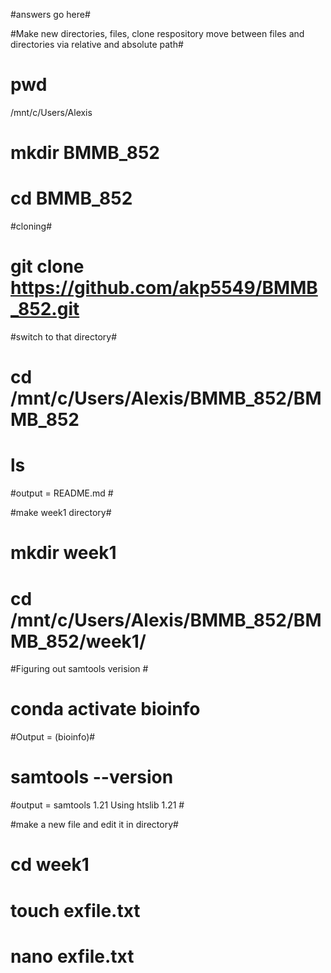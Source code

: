 
#answers go here#

#Make new directories, files, clone respository move between files and directories via relative and absolute path#

# pwd
/mnt/c/Users/Alexis

# mkdir BMMB_852
# cd BMMB_852

#cloning#
# git clone https://github.com/akp5549/BMMB_852.git

#switch to that directory#
# cd /mnt/c/Users/Alexis/BMMB_852/BMMB_852

# ls
#output = README.md # 


#make week1 directory#
# mkdir week1
# cd /mnt/c/Users/Alexis/BMMB_852/BMMB_852/week1/


#Figuring out samtools verision #
# conda activate bioinfo
#Output = (bioinfo)#

# samtools --version
#output = samtools 1.21
 Using htslib 1.21 #


 #make a new file and edit it in directory#
# cd week1
# touch exfile.txt
# nano exfile.txt
